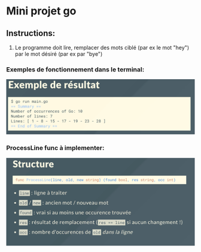 # Mini projet go

## Instructions:

1. Le programme doit lire, remplacer des mots ciblé (par ex le mot "hey") par le mot désiré (par ex par "bye")

### Exemples de fonctionnement dans le terminal:

![](./terminal-example.png)

### ProcessLine func à implementer:

![](./processline.png)
